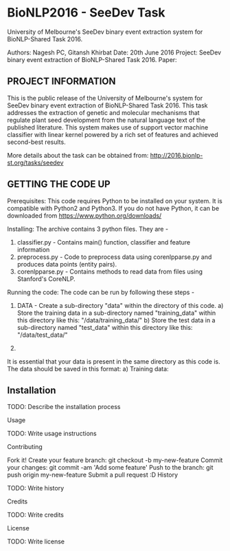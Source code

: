 # BioNLP2016 - SeeDev Task
University of Melbourne's SeeDev binary event extraction system for BioNLP-Shared Task 2016.

Authors: Nagesh PC, Gitansh Khirbat
Date: 20th June 2016
Project: SeeDev binary event extraction of BioNLP-Shared Task 2016.
Paper: <Link goes here when the paper is up on ACL-web>

PROJECT INFORMATION
-------------------
This is the public release of the University of Melbourne's system for SeeDev binary event extraction of BioNLP-Shared Task 2016.
This task addresses the extraction of genetic and molecular mechanisms that regulate plant seed development from the natural language
text of the published literature. This system makes use of support vector machine classifier with linear kernel powered by a rich set
of features and achieved second-best results.

More details about the task can be obtained from: http://2016.bionlp-st.org/tasks/seedev

GETTING THE CODE UP
-------------------
Prerequisites: This code requires Python to be installed on your system. It is compatible with Python2 and Python3.
If you do not have Python, it can be downloaded from https://www.python.org/downloads/

Installing: The archive contains 3 python files. They are -
1. classifier.py - Contains main() function, classifier and feature information
2. preprocess.py - Code to preprocess data using corenlpparse.py and produces data points (entity pairs).
3. corenlpparse.py - Contains methods to read data from files using Stanford's CoreNLP.

Running the code: The code can be run by following these steps -
1. DATA - Create a sub-directory "data" within the directory of this code.
  a) Store the training data in a sub-directory named "training_data" within this directory like this: "/data/training_data/"
  b) Store the test data in a sub-directory named "test_data" within this directory like this: "/data/test_data/"
  
2. 

It is essential that your data is present in the same directory as this code is.
The data should be saved in this format:
  a) Training data: 



Installation
------------


TODO: Describe the installation process

Usage

TODO: Write usage instructions

Contributing

Fork it!
Create your feature branch: git checkout -b my-new-feature
Commit your changes: git commit -am 'Add some feature'
Push to the branch: git push origin my-new-feature
Submit a pull request :D
History

TODO: Write history

Credits

TODO: Write credits

License

TODO: Write license
